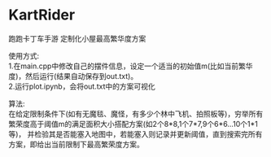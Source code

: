 # KartRider
跑跑卡丁车手游
定制化小屋最高繁华度方案

使用方式:  
1.在main.cpp中修改自己的摆件信息，设定一个适当的初始值m(比如当前繁华度)，然后运行(结果自动保存到out.txt)。  
2.运行plot.ipynb，会将out.txt中的方案可视化

算法:  
在给定限制条件下(如有无魔毯、魔怪，有多少个林中飞机、拍照板等)，穷举所有繁荣度高于阈值m的满足面积大小搭配方案(如2个8\*8,1个7\*7,9个6\*6...10个1\*1等)，
并检验其是否能塞入地图中，若能塞入则记录并更新阈值，直到搜索完所有方案，即给出当前限制下最高繁荣度方案。
